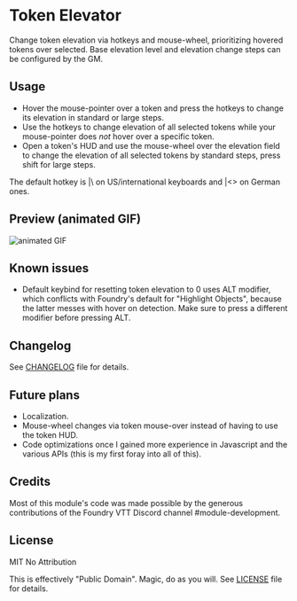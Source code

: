 # Token Elevator
Change token elevation via hotkeys and mouse-wheel, prioritizing hovered tokens over selected. Base elevation level and elevation change steps can be configured by the GM.

## Usage
- Hover the mouse-pointer over a token and press the hotkeys to change its elevation in standard or large steps.
- Use the hotkeys to change elevation of all selected tokens while your mouse-pointer does *not* hover over a specific token.
- Open a token's HUD and use the mouse-wheel over the elevation field to change the elevation of all selected tokens by standard steps, press shift for large steps.

The default hotkey is |\ on US/international keyboards and |<> on German ones.

## Preview (animated GIF)
![animated GIF](https://i.imgur.com/Pp3fA5R.gif)

## Known issues
- Default keybind for resetting token elevation to 0 uses ALT modifier, which conflicts with Foundry's default for "Highlight Objects", because the latter messes with hover on detection. Make sure to press a different modifier before pressing ALT.

## Changelog
See [CHANGELOG](./CHANGELOG.md) file for details.

## Future plans
- Localization.
- Mouse-wheel changes via token mouse-over instead of having to use the token HUD.
- Code optimizations once I gained more experience in Javascript and the various APIs (this is my first foray into all of this).

## Credits
Most of this module's code was made possible by the generous contributions of the Foundry VTT Discord channel #module-development. 

## License
MIT No Attribution

This is effectively "Public Domain". Magic, do as you will. See [LICENSE](./LICENSE) file for details.
